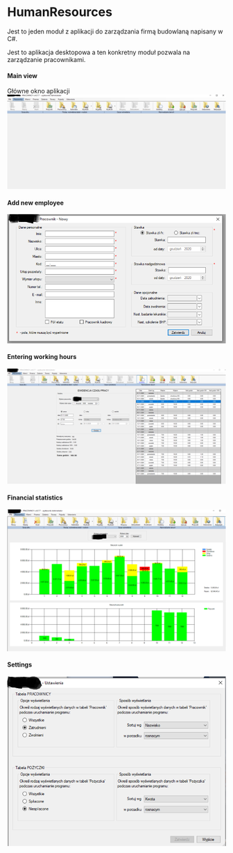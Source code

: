 # HumanResources
Jest to jeden moduł z aplikacji do zarządzania firmą budowlaną napisany w C#.

Jest to aplikacja desktopowa a ten konkretny moduł pozwala na zarządzanie pracownikami.

#### Main view
Główne okno aplikacji
![Main page](https://github.com/tkrutowski/HumanResources/blob/edf986fcd3196886979f80370b05c677902710f0/hr-main.png)


#### Add new employee
![Add employee](https://github.com/tkrutowski/HumanResources/blob/tkrutowski-readme/hr-new.png)

#### Entering working hours
![Working hours](https://github.com/tkrutowski/HumanResources/blob/tkrutowski-readme/hr-worktime.png)

#### Financial statistics
![Financial statistics](https://github.com/tkrutowski/HumanResources/blob/tkrutowski-readme/hr-statistics.png)

#### Settings
![Settings](https://github.com/tkrutowski/HumanResources/blob/tkrutowski-readme/hr-setttings.png)
